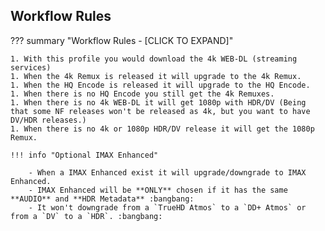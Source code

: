## Workflow Rules

??? summary "Workflow Rules - [CLICK TO EXPAND]"

    1. With this profile you would download the 4k WEB-DL (streaming services)
    1. When the 4k Remux is released it will upgrade to the 4k Remux.
    1. When the HQ Encode is released it will upgrade to the HQ Encode.
    1. When there is no HQ Encode you still get the 4k Remuxes.
    1. When there is no 4k WEB-DL it will get 1080p with HDR/DV (Being that some NF releases won't be released as 4k, but you want to have DV/HDR releases.)
    1. When there is no 4k or 1080p HDR/DV release it will get the 1080p Remux.

    !!! info "Optional IMAX Enhanced"

        - When a IMAX Enhanced exist it will upgrade/downgrade to IMAX Enhanced.
        - IMAX Enhanced will be **ONLY** chosen if it has the same **AUDIO** and **HDR Metadata** :bangbang:
        - It won't downgrade from a `TrueHD Atmos` to a `DD+ Atmos` or from a `DV` to a `HDR`. :bangbang:
